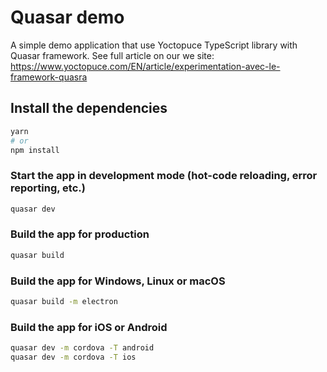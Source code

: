 # Quasar demo

A simple demo application that use Yoctopuce TypeScript library with Quasar framework. See full article on our
we site: https://www.yoctopuce.com/EN/article/experimentation-avec-le-framework-quasra

## Install the dependencies
```bash
yarn
# or
npm install
```

### Start the app in development mode (hot-code reloading, error reporting, etc.)
```bash
quasar dev
```

### Build the app for production
```bash
quasar build
```

### Build the app for Windows, Linux or macOS
```bash
quasar build -m electron
```

### Build the app for iOS or Android
```bash
quasar dev -m cordova -T android
quasar dev -m cordova -T ios
```

